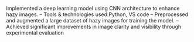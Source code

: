 Implemented a deep learning model using CNN architecture to enhance hazy images.
– Tools & technologies used:Python, VS code
– Preprocessed and augmented a large dataset of hazy images for training the model.
– Achieved significant improvements in image clarity and visibility through experimental evaluation
